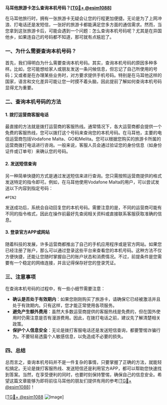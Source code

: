 **马耳他旅游卡怎么查询本机号码？[[TG💪+ @esim1088](https://t.me/s/esim1088)]**

在马耳他旅行时，拥有一张旅游卡无疑会让您的行程更加便捷。无论是为了上网冲浪、打电话还是发短信，一张好的旅游卡都能满足您多方面的通信需求。然而，当您拿到这张旅游卡后，可能会遇到一个问题：怎么查询本机号码呢？尤其是在异国他乡，如果连自己的号码都不知道，那可就有点尴尬了。

### 一、为什么需要查询本机号码？

首先，我们得明白为什么需要查询本机号码。其实，查询本机号码的原因多种多样。比如，您可能想给家人或朋友发送一条问候信息，但忘记了自己所使用的号码；又或者是在办理某些业务时，对方要求提供手机号码。特别是在马耳他这样的国家，语言和文化差异可能让您一时摸不着头脑，因此提前了解如何查询本机号码显得尤为重要。

### 二、查询本机号码的方法

#### 1. 拨打运营商客服电话

最直接的方法就是拨打运营商的客服热线。通常情况下，各大运营商都会提供一个免费的客服热线，您可以拨打这个号码来查询您的本机号码。在马耳他，主要的电信运营商包括Vodafone Malta、GO和Melita。您可以根据您购买的旅游卡所属的运营商拨打电话进行咨询。一般来说，客服人员会通过验证您的身份信息（如身份证件或订单号）来确认您的号码。

#### 2. 发送短信查询

另一种简单快捷的方式是通过发送短信来进行查询。您只需按照运营商提供的格式发送特定的指令即可。例如，在马耳他使用Vodafone Malta的用户，可以尝试发送以下内容到指定号码：

```
#PIN2
```

发送成功后，系统会自动回复您的本机号码。需要注意的是，不同的运营商可能有不同的指令格式，因此在操作前最好先查阅相关资料或直接联系客服获取准确的信息。

#### 3. 登录官方APP或网站

随着科技的发展，许多运营商都推出了自己的手机应用程序或是官方网站。如果您已经注册了账户，那么可以通过登录这些平台来查看您的本机号码。这种方法不仅方便快捷，还能让您随时掌握自己的账户状态和消费情况。不过，前提条件是您需要有一个稳定的网络连接，并且记得保存好您的登录凭证。

### 三、注意事项

在查询本机号码的过程中，有一些小细节需要注意：

- **确认是否处于有效期内**：如果您刚刚购买了旅游卡，请确保它已经被激活并且处于有效期内。只有这样，您才能正常使用各项服务。
- **避免产生额外费用**：虽然大多数运营商提供的客服热线是免费的，但在国外使用时仍需注意是否有漫游费用。因此，在拨打电话之前，建议先了解清楚相关政策。
- **保护个人信息安全**：无论是拨打客服电话还是发送短信查询，都要警惕诈骗行为。不要轻易透露个人敏感信息，以免造成不必要的损失。

### 四、总结

总而言之，查询本机号码并不是一件复杂的事情，只要掌握了正确的方法，就能轻松搞定。无论是拨打客服热线、发送短信还是利用官方APP，都可以帮助您快速找到答案。当然，在享受便利的同时，也要时刻保持警惕，确保自己的信息安全。希望这篇文章能够为即将前往马耳他的朋友们提供有用的参考[[TG💪+ @esim1088](https://t.me/s/esim1088)]！

[[TG💪+ @esim1088](https://t.me/s/esim1088) ![Image](https://i.postimg.cc/4NQfJmqS/Snipaste-2025-05-13-00-14-12.png)]